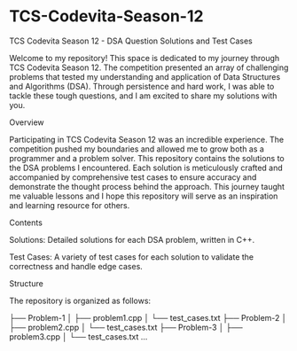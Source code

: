 # TCS-Codevita-Season-12
TCS Codevita Season 12 - DSA Question Solutions and Test Cases


Welcome to my repository! This space is dedicated to my journey through TCS Codevita Season 12. The competition presented an array of challenging problems that tested my understanding and application of Data Structures and Algorithms (DSA). Through persistence and hard work, I was able to tackle these tough questions, and I am excited to share my solutions with you.

Overview

Participating in TCS Codevita Season 12 was an incredible experience. The competition pushed my boundaries and allowed me to grow both as a programmer and a problem solver. This repository contains the solutions to the DSA problems I encountered. Each solution is meticulously crafted and accompanied by comprehensive test cases to ensure accuracy and demonstrate the thought process behind the approach. This journey taught me valuable lessons and I hope this repository will serve as an inspiration and learning resource for others.

Contents

Solutions: Detailed solutions for each DSA problem, written in C++.

Test Cases: A variety of test cases for each solution to validate the correctness and handle edge cases.

Structure

The repository is organized as follows:

├── Problem-1
│   ├── problem1.cpp
│   └── test_cases.txt
├── Problem-2
│   ├── problem2.cpp
│   └── test_cases.txt
├── Problem-3
│   ├── problem3.cpp
│   └── test_cases.txt
...


